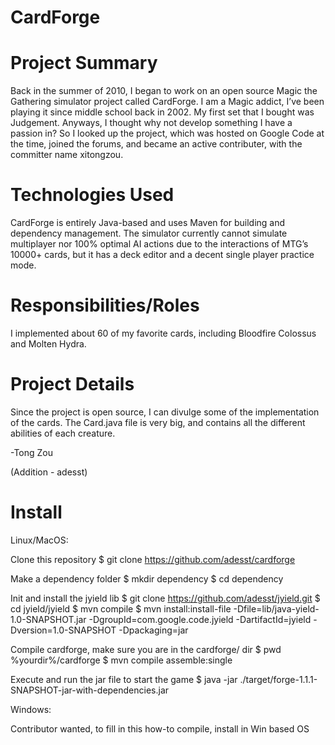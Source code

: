 CardForge
=========

Project Summary
=========
Back in the summer of 2010, I began to work on an open source Magic the Gathering simulator project called CardForge. I am a Magic addict, I’ve been playing it since middle school back in 2002. My first set that I bought was Judgement.
Anyways, I thought why not develop something I have a passion in? So I looked up the project, which was hosted on Google Code at the time, joined the forums, and became an active contributer, with the committer name xitongzou.

Technologies Used
=========
CardForge is entirely Java-based and uses Maven for building and dependency management. The simulator currently cannot simulate multiplayer nor 100% optimal AI actions due to the interactions of MTG’s 10000+ cards, but it has a deck editor and a decent single player practice mode.

Responsibilities/Roles
=========
I implemented about 60 of my favorite cards, including Bloodfire Colossus and Molten Hydra.

Project Details
=========
Since the project is open source, I can divulge some of the implementation of the cards. The Card.java file is very big, and contains all the different abilities of each creature.

-Tong Zou

(Addition - adesst)

Install
=========

Linux/MacOS:

Clone this repository
$ git clone https://github.com/adesst/cardforge

Make a dependency folder
$ mkdir dependency
$ cd dependency

Init and install the jyield lib
$ git clone https://github.com/adesst/jyield.git
$ cd jyield/jyield
$ mvn compile
$ mvn install:install-file -Dfile=lib/java-yield-1.0-SNAPSHOT.jar -DgroupId=com.google.code.jyield -DartifactId=jyield -Dversion=1.0-SNAPSHOT -Dpackaging=jar

Compile cardforge, make sure you are in the cardforge/ dir
$ pwd
%yourdir%/cardforge
$ mvn compile assemble:single

Execute and run the jar file to start the game
$ java -jar ./target/forge-1.1.1-SNAPSHOT-jar-with-dependencies.jar



Windows:

Contributor wanted, to fill in this how-to compile, install in Win based OS
